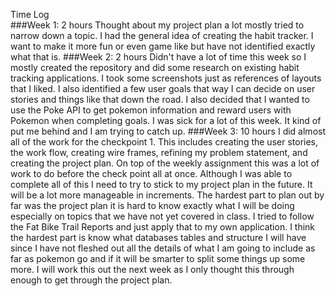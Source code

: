 Time Log
<br />
###Week 1: 2 hours 
Thought about my project plan a lot mostly tried to narrow down a topic. I had 
the general idea of creating the habit tracker. I want to make it more fun or even 
game like but have not identified exactly what that is. 
###Week 2: 2 hours
Didn't have a lot of time this week so I mostly created the repository and did some
research on existing habit tracking applications. I took some screenshots just as references of layouts
that I liked. I also identified a few user goals that way I can decide on user stories and things like 
that down the road. I also decided that I wanted to use the Poke API to get pokemon information and 
reward users with Pokemon when completing goals. I was sick for a lot of this week. It kind of put me 
behind and I am trying to catch up. 
###Week 3: 10 hours 
I did almost all of the work for the checkpoint 1. This includes creating the user stories, the
 work flow, creating wire frames, refining my problem statement, and creating the project plan. On top of 
 the weekly assignment this was a lot of work to do before the check point all at once. Although I was
 able to complete all of this I need to try to stick to my project plan in the future. It will be a lot 
 more manageable in increments. The hardest part to plan out by far was the project plan it is hard to know
 exactly what I will be doing especially on topics that we have not yet covered in class. I tried to 
 follow the Fat Bike Trail Reports and just apply that to my own application. I think the hardest part is 
 know what databases tables and structure I will have since I have not fleshed out all the details of what
 I am going to include as far as pokemon go and if it will be smarter to split some things up some more. I 
 will work this out the next week as I only thought this through enough to get through the project plan. 

